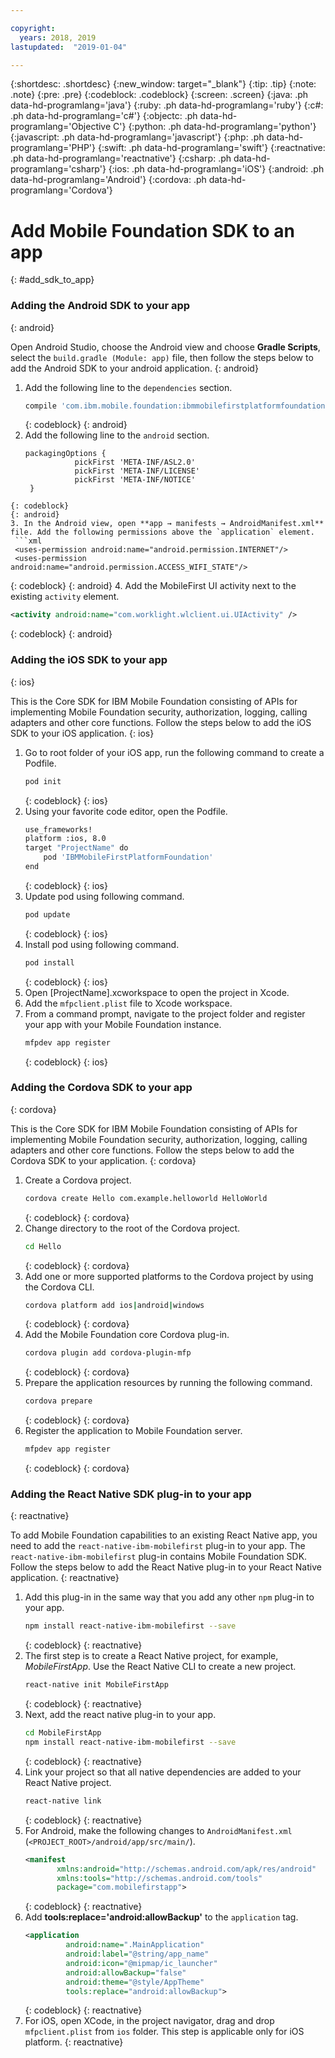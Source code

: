 ```yaml
---

copyright:
  years: 2018, 2019
lastupdated:  "2019-01-04"

---
```


{:shortdesc: .shortdesc}
{:new_window: target="_blank"}
{:tip: .tip}
{:note: .note}
{:pre: .pre}
{:codeblock: .codeblock}
{:screen: .screen}
{:java: .ph data-hd-programlang='java'}
{:ruby: .ph data-hd-programlang='ruby'}
{:c#: .ph data-hd-programlang='c#'}
{:objectc: .ph data-hd-programlang='Objective C'}
{:python: .ph data-hd-programlang='python'}
{:javascript: .ph data-hd-programlang='javascript'}
{:php: .ph data-hd-programlang='PHP'}
{:swift: .ph data-hd-programlang='swift'}
{:reactnative: .ph data-hd-programlang='reactnative'}
{:csharp: .ph data-hd-programlang='csharp'}
{:ios: .ph data-hd-programlang='iOS'}
{:android: .ph data-hd-programlang='Android'}
{:cordova: .ph data-hd-programlang='Cordova'}

#	Add Mobile Foundation SDK to an app
{: #add_sdk_to_app}

### Adding the Android SDK to your app
{: android}

Open Android Studio, choose the Android view and choose **Gradle Scripts**, select the `build.gradle (Module: app)` file, then follow the steps below to add the Android SDK to your android application.
{: android}

1. Add the following line to the `dependencies` section.
   ```bash
   compile 'com.ibm.mobile.foundation:ibmmobilefirstplatformfoundation:8.0.+'
   ```
   {: codeblock}
   {: android}
2. Add the following line to the `android` section.
   ```
   packagingOptions {
              pickFirst 'META-INF/ASL2.0'
              pickFirst 'META-INF/LICENSE'
              pickFirst 'META-INF/NOTICE'
    }
  ```
  {: codeblock}
  {: android}
3. In the Android view, open **app → manifests → AndroidManifest.xml** file. Add the following permissions above the `application` element.
   ```xml
   <uses-permission android:name="android.permission.INTERNET"/>
   <uses-permission android:name="android.permission.ACCESS_WIFI_STATE"/>
   ```
   {: codeblock}
   {: android}
4. Add the MobileFirst UI activity next to the existing `activity` element.
   ```xml
   <activity android:name="com.worklight.wlclient.ui.UIActivity" />
   ```
   {: codeblock}
   {: android}


### Adding the iOS SDK to your app
{: ios}

This is the Core SDK for IBM Mobile Foundation consisting of APIs for implementing Mobile Foundation security, authorization, logging, calling adapters and other core functions. Follow the steps below to add the iOS SDK to your iOS application.
{: ios}

1. Go to root folder of your iOS app, run the following command to create a Podfile.
    ```bash
    pod init
    ```
    {: codeblock}
    {: ios}
2. Using your favorite code editor, open the Podfile.
   ```bash
   use_frameworks!
   platform :ios, 8.0
   target "ProjectName" do
       pod 'IBMMobileFirstPlatformFoundation'
   end
   ```
   {: codeblock}
   {: ios}
3. Update pod using following command.
   ```bash
   pod update
   ```
   {: codeblock}
   {: ios}
4. Install pod using following command.
   ```bash
   pod install
   ```
   {: codeblock}
   {: ios}
5. Open [ProjectName].xcworkspace to open the project in Xcode.
6. Add the `mfpclient.plist` file to Xcode workspace.
7. From a command prompt, navigate to the project folder and register your app with your Mobile Foundation instance.
   ```bash
   mfpdev app register
   ```
   {: codeblock}
   {: ios}

### Adding the Cordova SDK to your app
{: cordova}

This is the Core SDK for IBM Mobile Foundation consisting of APIs for implementing Mobile Foundation security, authorization, logging, calling adapters and other core functions. Follow the steps below to add the Cordova SDK to your application.
{: cordova}

1. Create a Cordova project.
   ```bash
   cordova create Hello com.example.helloworld HelloWorld
   ```
   {: codeblock}
   {: cordova}
2. Change directory to the root of the Cordova project.
   ```bash
   cd Hello
   ```
   {: codeblock}
   {: cordova}
3. Add one or more supported platforms to the Cordova project by using the Cordova CLI.
   ```bash
   cordova platform add ios|android|windows
   ```
   {: codeblock}
   {: cordova}
4. Add the Mobile Foundation core Cordova plug-in.
   ```bash
   cordova plugin add cordova-plugin-mfp
   ```
   {: codeblock}
   {: cordova}
5. Prepare the application resources by running the following command.
   ```bash
   cordova prepare
   ```
   {: codeblock}
   {: cordova}
6. Register the application to Mobile Foundation server.
   ```bash
   mfpdev app register
   ```
   {: codeblock}
   {: cordova}

### Adding the React Native SDK plug-in to your app
{: reactnative}

To add Mobile Foundation capabilities to an existing React Native app, you need to add the `react-native-ibm-mobilefirst` plug-in to your app. The `react-native-ibm-mobilefirst` plug-in contains Mobile Foundation SDK. Follow the steps below to add the React Native plug-in to your React Native application.
{: reactnative}

1. Add this plug-in in the same way that you add any other `npm` plug-in to your app.
   ```bash
   npm install react-native-ibm-mobilefirst --save
   ```
   {: codeblock}
   {: reactnative}
2. The first step is to create a React Native project, for example, *MobileFirstApp*. Use the React Native CLI to create a new project.
   ```bash
   react-native init MobileFirstApp
   ```
   {: codeblock}
   {: reactnative}
3. Next, add the react native plug-in to your app.
   ```bash
   cd MobileFirstApp
   npm install react-native-ibm-mobilefirst --save
   ```
   {: codeblock}
   {: reactnative}
4. Link your project so that all native dependencies are added to your React Native project.
   ```bash
   react-native link
   ```
   {: codeblock}
   {: reactnative}
5. For Android, make the following changes to `AndroidManifest.xml` (`<PROJECT_ROOT>/android/app/src/main/`).
   ```xml
   <manifest 
          xmlns:android="http://schemas.android.com/apk/res/android" 
          xmlns:tools="http://schemas.android.com/tools"
          package="com.mobilefirstapp">
   ```
   {: codeblock}
   {: reactnative}
6. Add **tools:replace='android:allowBackup'** to the `application` tag.
   ```xml
   <application
            android:name=".MainApplication"
            android:label="@string/app_name"
            android:icon="@mipmap/ic_launcher"
            android:allowBackup="false"
            android:theme="@style/AppTheme"
            tools:replace="android:allowBackup">
   ```
   {: codeblock}
   {: reactnative}
7. For iOS, open XCode, in the project navigator, drag and drop `mfpclient.plist` from `ios` folder. This step is applicable only for iOS platform.
{: reactnative}

